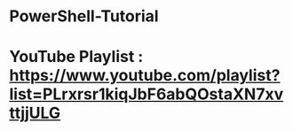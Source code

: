 ﻿# PowerShell-Tutorial
 # YouTube Playlist : https://www.youtube.com/playlist?list=PLrxrsr1kiqJbF6abQOstaXN7xvttjjULG
